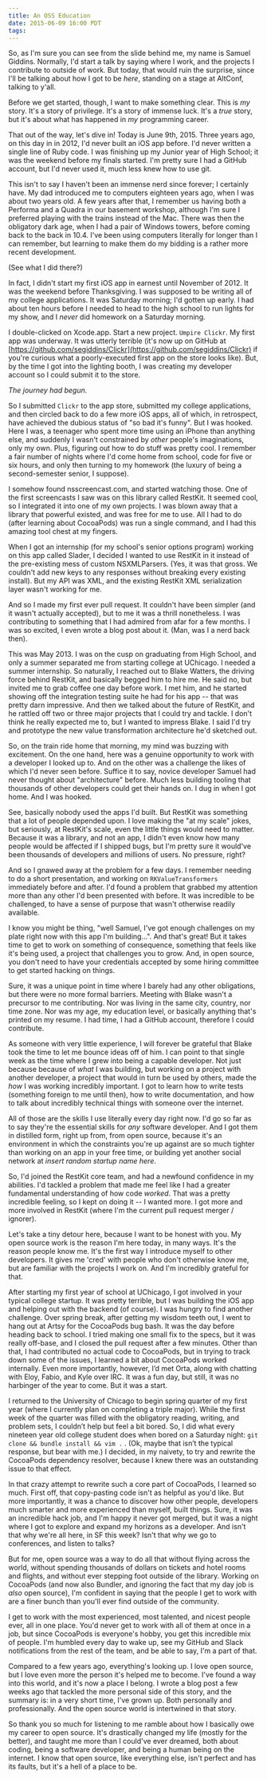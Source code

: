 ```yaml
---
title: An OSS Education
date: 2015-06-09 16:00 PDT
tags:
---
```


So, as I'm sure you can see from the slide behind me, my name is Samuel Giddins.  Normally, I'd start a talk by saying where I work, and the projects I contribute to outside of work. But today, that would ruin the surprise, since I'll be talking about how I got to be _here_, standing on a stage at AltConf, talking to y'all.

<!-- more -->

Before we get started, though, I want to make something clear. This is _my_ story. It's a story of privilege. It's a story of immense luck. It's a _true_ story, but it's about what has happened in _my_ programming career. 

That out of the way, let's dive in! Today is June 9th, 2015. Three years ago, on this day in in 2012, I'd never built an iOS app before. I'd never written a single line of Ruby code. I was finishing up my Junior year of High School; it was the weekend before my finals started. I'm pretty sure I had a GitHub account, but I'd never used it, much less knew how to use git.

This isn't to say I haven't been an immense nerd since forever; I certainly have. My dad introduced me to computers eighteen years ago, when I was about two years old. A few years after that, I remember us having both a Performa and a Quadra in our basement workshop, although I'm sure I preferred playing with the trains instead of the Mac. There was then the obligatory dark age, when I had a pair of Windows towers, before coming back to the back in 10.4. I've been using computers literally for longer than I can remember, but learning to make them do my bidding is a rather more recent development.

(See what I did there?)

In fact, I didn't start my first iOS app in earnest until November of 2012. It was the weekend before Thanksgiving. I was supposed to be writing all of my college applications. It was Saturday morning; I'd gotten up early. I had about ten hours before I needed to head to the high school to run lights for my show, and I _never_ did homework on a Saturday morning.

I double-clicked on Xcode.app. Start a new project. `Umpire Clickr`. My first app was underway. It was utterly terrible (it's now up on GitHub at [https://github.com/segiddins/Clickr](https://github.com/segiddins/Clickr) if you're curious what a poorly-executed first app on the store looks like). But, by the time I got into the lighting booth, I was creating my developer account so I could submit it to the store.

*The journey had begun.*

So I submitted `Clickr` to the app store, submitted my college applications, and then circled back to do a few more iOS apps, all of which, in retrospect, have achieved the dubious status of "so bad it's funny". But I was hooked. Here I was, a teenager who spent more time using an iPhone than anything else, and suddenly I wasn't constrained by _other_ people's imaginations, only my own. Plus, figuring out how to do stuff was pretty cool. I remember a fair number of nights where I'd come home from school, code for five or six hours, and only then turning to my homework (the luxury of being a second-semester senior, I suppose).

I somehow found nsscreencast.com, and started watching those. One of the first screencasts I saw was on this library called RestKit. It seemed cool, so I integrated it into one of my own projects. I was blown away that a library that powerful existed, and was free for me to use. All I had to do (after learning about CocoaPods) was run a single command, and I had this amazing tool chest at my fingers.

When I got an internship (for my school's senior options program) working on this app called Slader, I decided I wanted to use RestKit in it instead of the pre-existing mess of custom NSXMLParsers. (Yes, it was that gross. We couldn't add new keys to any responses without breaking every existing install). But my API was XML, and the existing RestKit XML serialization layer wasn't working for me.

And so I made my first ever pull request. It couldn't have been simpler (and it wasn't actually accepted), but to me it was a thrill nonetheless. I was contributing to something that I had admired from afar for a few months. I was so excited, I even wrote a blog post about it. (Man, was I a nerd back then). 

This was May 2013. I was on the cusp on graduating from High School, and only a summer separated me from starting college at UChicago. I needed a summer internship. So naturally, I reached out to Blake Watters, the driving force behind RestKit, and basically begged him to hire me. He said no, but invited me to grab coffee one day before work. I met him, and he started showing off the integration testing suite he had for his app -- that was pretty darn impressive. And then we talked about the future of RestKit, and he rattled off two or three major projects that I could try and tackle. I don't think he really expected me to, but I wanted to impress Blake. I said I'd try and prototype the new value transformation architecture he'd sketched out.

So, on the train ride home that morning, my mind was buzzing with excitement. On the one hand, here was a genuine opportunity to work with a developer I looked up to. And on the other was a challenge the likes of which I'd never seen before. Suffice it to say, novice developer Samuel had never thought about "architecture" before. Much less building tooling that thousands of other developers could get their hands on. I dug in when I got home. And I was hooked.

See, basically nobody used the apps I'd built. But RestKit was something that a lot of people depended upon. I love making the "at my scale" jokes, but seriously, at RestKit's scale, even the little things would need to matter. Because it was a library, and not an app, I didn't even know how many people would be affected if I shipped bugs, but I'm pretty sure it would've been thousands of developers and millions of users. No pressure, right?

And so I gnawed away at the problem for a few days. I remember needing to do a short presentation, and working on `RKValueTransformers` immediately before and after. I'd found a problem that grabbed my attention more than any other I'd been presented with before. It was incredible to be challenged, to have a sense of purpose that wasn't otherwise readily available.

I know you might be thing, "well Samuel, I've got enough challenges on my plate right now with this app I'm building...". And that's great! But it takes time to get to work on something of consequence, something that feels like it's being used, a project that challenges you to grow. And, in open source, you don't need to have your credentials accepted by some hiring committee to get started hacking on things.

Sure, it was a unique point in time where I barely had any other obligations, but there were no more formal barriers. Meeting with Blake wasn't a precursor to me contributing. Nor was living in the same city, country, nor time zone. Nor was my age, my education level, or basically anything that's printed on my resume. I had time, I had a GitHub account, therefore I could contribute.

As someone with very little experience, I will forever be grateful that Blake took the time to let me bounce ideas off of him. I can point to that single week as the time where I grew into being a capable developer. Not just because because of *what* I was building, but working on a project with another developer, a project that would in turn be used by others, made the *how* I was working incredibly important. I got to learn how to write tests (something foreign to me until then), how to write documentation, and how to talk about incredibly technical things with someone over the internet.

All of those are the skills I use literally every day right now. I'd go so far as to say they're the essential skills for _any_ software developer. And I got them in distilled form, right up from, from open source, because it's an environment in which the constraints you're up against are so much tighter than working on an app in your free time, or building yet another social network at _insert random startup name here_.

So, I'd joined the RestKit core team, and had a newfound confidence in my abilities. I'd tackled a problem that made me feel like I had a greater fundamental understanding of how code _worked_. That was a pretty incredible feeling, so I kept on doing it -- I wanted more. I got more and more involved in RestKit (where I'm the current pull request merger / ignorer).

Let's take a tiny detour here, because I want to be honest with you. My open source work is the reason I'm here today, in many ways. It's the reason people know me. It's the first way I introduce myself to other developers. It gives me 'cred' with people who don't otherwise know me, but are familiar with the projects I work on. And I'm incredibly grateful for that.

After starting my first year of school at UChicago, I got involved in your typical college startup. It was pretty terrible, but I was building the iOS app and helping out with the backend (of course). I was hungry to find another challenge. Over spring break, after getting my wisdom teeth out, I went to hang out at Artsy for the CocoaPods bug bash. It was the day before heading back to school. I tried making one small fix to the specs, but it was really off-base, and I closed the pull request after a few minutes. Other than that, I had contributed no actual code to CocoaPods, but in trying to track down some of the issues, I learned a bit about CocoaPods worked internally. Even more importantly, however, I’d met Orta, along with chatting with Eloy, Fabio, and Kyle over IRC. It was a fun day, but still, it was no harbinger of the year to come. But it was a start.

I returned to the University of Chicago to begin spring quarter of my first year (where I currently plan on completing a triple major). While the first week of the quarter was filled with the obligatory reading, writing, and problem sets, I couldn’t help but feel a bit bored. So, I did what every nineteen year old college student does when bored on a Saturday night: `git clone && bundle install && vim .` . (Ok, maybe that isn’t the typical response, but bear with me.) I decided, in my naivety, to try and rewrite the CocoaPods dependency resolver, because I knew there was an outstanding issue to that effect.

In that crazy attempt to rewrite such a core part of CocoaPods, I learned so much. First off, that copy-pasting code isn't as helpful as you'd like. But more importantly, it was a chance to discover how other people, developers much smarter and more experienced than myself, built things. Sure, it was an incredible hack job, and I'm happy it never got merged, but it was a night where I got to explore and expand my horizons as a developer. And isn't that why we're all here, in SF this week? Isn't that why we go to conferences, and listen to talks?

But for me, open source was a way to do all that without flying across the world, without spending thousands of dollars on tickets and hotel rooms and flights, and without ever stepping foot outside of the library. Working on CocoaPods (and now also Bundler, and ignoring the fact that my day job is _also_ open source), I'm confident in saying that the people I get to work with are a finer bunch than you'll ever find outside of the community.

I get to work with the most experienced, most talented, and nicest people ever, all in one place. You'd never get to work with all of them at once in a job, but since CocoaPods is everyone's hobby, you get this incredible mix of people. I'm humbled every day to wake up, see my GitHub and Slack notifications from the rest of the team, and be able to say, I'm a part of that.

Compared to a few years ago, everything's looking up. I love open source, but I love even more the person it's helped me to become. I've found a way into this world, and it's now a place I belong. I wrote a blog post a few weeks ago that tackled the more personal side of this story, and the summary is: in a very short time, I've grown up. Both personally and professionally. And the open source world is intertwined in that story.

So thank you so much for listening to me ramble about how I basically owe my career to open source. It's drastically changed my life (mostly for the better), and taught me more than I could've ever dreamed, both about coding, being a software developer, and being a human being on the internet. I know that open source, like everything else, isn't perfect and has its faults, but it's a hell of a place to be.
